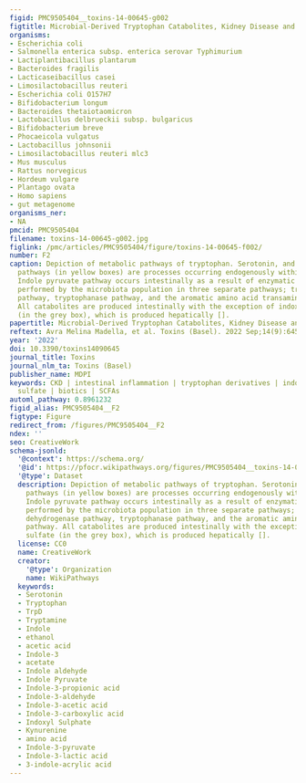 ```yaml
---
figid: PMC9505404__toxins-14-00645-g002
figtitle: Microbial-Derived Tryptophan Catabolites, Kidney Disease and Gut Inflammation
organisms:
- Escherichia coli
- Salmonella enterica subsp. enterica serovar Typhimurium
- Lactiplantibacillus plantarum
- Bacteroides fragilis
- Lacticaseibacillus casei
- Limosilactobacillus reuteri
- Escherichia coli O157H7
- Bifidobacterium longum
- Bacteroides thetaiotaomicron
- Lactobacillus delbrueckii subsp. bulgaricus
- Bifidobacterium breve
- Phocaeicola vulgatus
- Lactobacillus johnsonii
- Limosilactobacillus reuteri mlc3
- Mus musculus
- Rattus norvegicus
- Hordeum vulgare
- Plantago ovata
- Homo sapiens
- gut metagenome
organisms_ner:
- NA
pmcid: PMC9505404
filename: toxins-14-00645-g002.jpg
figlink: /pmc/articles/PMC9505404/figure/toxins-14-00645-f002/
number: F2
caption: Depiction of metabolic pathways of tryptophan. Serotonin, and kynurenine
  pathways (in yellow boxes) are processes occurring endogenously within host metabolism.
  Indole pyruvate pathway occurs intestinally as a result of enzymatic degradations
  performed by the microbiota population in three separate pathways; tryptophan dehydrogenase
  pathway, tryptophanase pathway, and the aromatic amino acid transaminase pathway.
  All catabolites are produced intestinally with the exception of indoxyl sulfate
  (in the grey box), which is produced hepatically [].
papertitle: Microbial-Derived Tryptophan Catabolites, Kidney Disease and Gut Inflammation.
reftext: Avra Melina Madella, et al. Toxins (Basel). 2022 Sep;14(9):645.
year: '2022'
doi: 10.3390/toxins14090645
journal_title: Toxins
journal_nlm_ta: Toxins (Basel)
publisher_name: MDPI
keywords: CKD | intestinal inflammation | tryptophan derivatives | indoles | indoxyl
  sulfate | biotics | SCFAs
automl_pathway: 0.8961232
figid_alias: PMC9505404__F2
figtype: Figure
redirect_from: /figures/PMC9505404__F2
ndex: ''
seo: CreativeWork
schema-jsonld:
  '@context': https://schema.org/
  '@id': https://pfocr.wikipathways.org/figures/PMC9505404__toxins-14-00645-g002.html
  '@type': Dataset
  description: Depiction of metabolic pathways of tryptophan. Serotonin, and kynurenine
    pathways (in yellow boxes) are processes occurring endogenously within host metabolism.
    Indole pyruvate pathway occurs intestinally as a result of enzymatic degradations
    performed by the microbiota population in three separate pathways; tryptophan
    dehydrogenase pathway, tryptophanase pathway, and the aromatic amino acid transaminase
    pathway. All catabolites are produced intestinally with the exception of indoxyl
    sulfate (in the grey box), which is produced hepatically [].
  license: CC0
  name: CreativeWork
  creator:
    '@type': Organization
    name: WikiPathways
  keywords:
  - Serotonin
  - Tryptophan
  - TrpD
  - Tryptamine
  - Indole
  - ethanol
  - acetic acid
  - Indole-3
  - acetate
  - Indole aldehyde
  - Indole Pyruvate
  - Indole-3-propionic acid
  - Indole-3-aldehyde
  - Indole-3-acetic acid
  - Indole-3-carboxylic acid
  - Indoxyl Sulphate
  - Kynurenine
  - amino acid
  - Indole-3-pyruvate
  - Indole-3-lactic acid
  - 3-indole-acrylic acid
---
```

